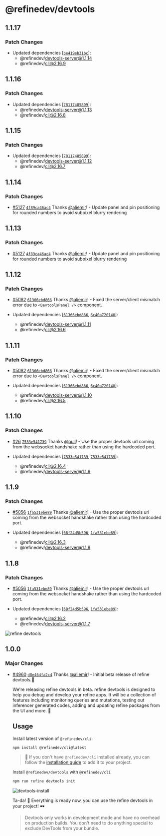# @refinedev/devtools

## 1.1.17

### Patch Changes

-   Updated dependencies [[`be419eb31bc`](https://github.com/refinedev/refine/commit/be419eb31bc7b7a3934f39bcfcbaaa0b9db60be8)]:
    -   @refinedev/devtools-server@1.1.14
    -   @refinedev/cli@2.16.9

## 1.1.16

### Patch Changes

-   Updated dependencies [[`78117485899`](https://github.com/refinedev/refine/commit/781174858992bb1d077069d2858a37b44344879e)]:
    -   @refinedev/devtools-server@1.1.13
    -   @refinedev/cli@2.16.8

## 1.1.15

### Patch Changes

-   Updated dependencies [[`78117485899`](https://github.com/refinedev/refine/commit/781174858992bb1d077069d2858a37b44344879e)]:
    -   @refinedev/devtools-server@1.1.12
    -   @refinedev/cli@2.16.7

## 1.1.14

### Patch Changes

-   [#5127](https://github.com/refinedev/refine/pull/5127) [`4f89ca46ac4`](https://github.com/refinedev/refine/commit/4f89ca46ac4af5c1eddf842bddd3d981f0e47556) Thanks [@aliemir](https://github.com/aliemir)! - Update panel and pin positioning for rounded numbers to avoid subpixel blurry rendering

## 1.1.13

### Patch Changes

-   [#5127](https://github.com/refinedev/refine/pull/5127) [`4f89ca46ac4`](https://github.com/refinedev/refine/commit/4f89ca46ac4af5c1eddf842bddd3d981f0e47556) Thanks [@aliemir](https://github.com/aliemir)! - Update panel and pin positioning for rounded numbers to avoid subpixel blurry rendering

## 1.1.12

### Patch Changes

-   [#5082](https://github.com/refinedev/refine/pull/5082) [`61366ebd866`](https://github.com/refinedev/refine/commit/61366ebd86694328fe5a7f4dcf322db3c43bbc9d) Thanks [@aliemir](https://github.com/aliemir)! - Fixed the server/client mismatch error due to `<DevtoolsPanel />` component.

-   Updated dependencies [[`61366ebd866`](https://github.com/refinedev/refine/commit/61366ebd86694328fe5a7f4dcf322db3c43bbc9d), [`6c40a720140`](https://github.com/refinedev/refine/commit/6c40a720140a8fe7141033a282500d354b1e621f)]:
    -   @refinedev/devtools-server@1.1.11
    -   @refinedev/cli@2.16.6

## 1.1.11

### Patch Changes

-   [#5082](https://github.com/refinedev/refine/pull/5082) [`61366ebd866`](https://github.com/refinedev/refine/commit/61366ebd86694328fe5a7f4dcf322db3c43bbc9d) Thanks [@aliemir](https://github.com/aliemir)! - Fixed the server/client mismatch error due to `<DevtoolsPanel />` component.

-   Updated dependencies [[`61366ebd866`](https://github.com/refinedev/refine/commit/61366ebd86694328fe5a7f4dcf322db3c43bbc9d), [`6c40a720140`](https://github.com/refinedev/refine/commit/6c40a720140a8fe7141033a282500d354b1e621f)]:
    -   @refinedev/devtools-server@1.1.10
    -   @refinedev/cli@2.16.5

## 1.1.10

### Patch Changes

-   [#26](https://github.com/TheRakeshPurohit/refine/pull/26) [`7533e541739`](https://github.com/refinedev/refine/commit/7533e541739faadffb763feef8739ac46f62bd17) Thanks [@pull](https://github.com/apps/pull)! - Use the proper devtools url coming from the websocket handshake rather than using the hardcoded port.

-   Updated dependencies [[`7533e541739`](https://github.com/refinedev/refine/commit/7533e541739faadffb763feef8739ac46f62bd17), [`7533e541739`](https://github.com/refinedev/refine/commit/7533e541739faadffb763feef8739ac46f62bd17)]:
    -   @refinedev/cli@2.16.4
    -   @refinedev/devtools-server@1.1.9

## 1.1.9

### Patch Changes

-   [#5056](https://github.com/refinedev/refine/pull/5056) [`1fa531ebe89`](https://github.com/refinedev/refine/commit/1fa531ebe89bdab2af0dd57db121e2c0e72d44e8) Thanks [@aliemir](https://github.com/aliemir)! - Use the proper devtools url coming from the websocket handshake rather than using the hardcoded port.

-   Updated dependencies [[`68f24d5b596`](https://github.com/refinedev/refine/commit/68f24d5b596eaf1b5b1690c7a57baf3e93fcf42b), [`1fa531ebe89`](https://github.com/refinedev/refine/commit/1fa531ebe89bdab2af0dd57db121e2c0e72d44e8)]:
    -   @refinedev/cli@2.16.3
    -   @refinedev/devtools-server@1.1.8

## 1.1.8

### Patch Changes

-   [#5056](https://github.com/refinedev/refine/pull/5056) [`1fa531ebe89`](https://github.com/refinedev/refine/commit/1fa531ebe89bdab2af0dd57db121e2c0e72d44e8) Thanks [@aliemir](https://github.com/aliemir)! - Use the proper devtools url coming from the websocket handshake rather than using the hardcoded port.

-   Updated dependencies [[`68f24d5b596`](https://github.com/refinedev/refine/commit/68f24d5b596eaf1b5b1690c7a57baf3e93fcf42b), [`1fa531ebe89`](https://github.com/refinedev/refine/commit/1fa531ebe89bdab2af0dd57db121e2c0e72d44e8)]:
    -   @refinedev/cli@2.16.2
    -   @refinedev/devtools-server@1.1.7

![refine devtools](https://github.com/refinedev/refine/assets/1110414/15ed6907-d0c8-4213-9024-2f6b0a09968f)

## 1.0.0

### Major Changes

-   [#4960](https://github.com/refinedev/refine/pull/4960) [`d8e464fa2c4`](https://github.com/refinedev/refine/commit/d8e464fa2c461d0fd60050cf18247758ecdc42e3) Thanks [@aliemir](https://github.com/aliemir)! - Initial beta release of refine devtools.🎉

    We're releasing refine devtools in beta. refine devtools is designed to help you debug and develop your refine apps. It will be a collection of features including monitoring queries and mutations, testing out inferencer generated codes, adding and updating refine packages from the UI and more. 🤯

    ## Usage

    Install latest version of `@refinedev/cli`:

    ```bash
    npm install @refinedev/cli@latest
    ```

    > 🚨 If you don't have `@refinedev/cli` installed already, you can follow the [installation guide](https://refine.dev/docs/packages/documentation/cli/#how-to-add-to-an-existing-project) to add it to your project.

    Install `@refinedev/devtools` with `@refinedev/cli`

    ```bash
    npm run refine devtools init
    ```

    ![devtools-install](https://github.com/refinedev/refine/assets/23058882/7d7341cc-1edd-4cf3-b330-1796c6a8afc5)

    Ta-da! 🎉 Everything is ready now, you can use the refine devtools in your project! 🕶

    > Devtools only works in development mode and have no overhead on production builds. You don't need to do anything special to exclude DevTools from your bundle.
